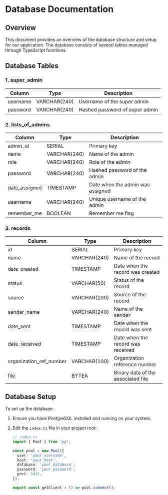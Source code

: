 # Database Documentation

## Overview

This document provides an overview of the database structure and setup for our application. The database consists of several tables managed through TypeScript functions.

## Database Tables

### 1. super_admin

| Column   | Type         | Description                    |
|----------|--------------|--------------------------------|
| username | VARCHAR(240) | Username of the super admin    |
| password | VARCHAR(240) | Hashed password of super admin |

### 2. lists_of_admins

| Column        | Type         | Description                     |
|---------------|--------------|----------------------------------|
| admin_id      | SERIAL       | Primary key                      |
| name          | VARCHAR(240) | Name of the admin                |
| role          | VARCHAR(240) | Role of the admin                |
| password      | VARCHAR(240) | Hashed password of the admin     |
| date_assigned | TIMESTAMP    | Date when the admin was assigned |
| username      | VARCHAR(240) | Unique username of the admin     |
| remember_me   | BOOLEAN      | Remember me flag                 |

### 3. records

| Column                  | Type         | Description                           |
|-------------------------|--------------|---------------------------------------|
| id                      | SERIAL       | Primary key                           |
| name                    | VARCHAR(240) | Name of the record                    |
| date_created            | TIMESTAMP    | Date when the record was created      |
| status                  | VARCHAR(50)  | Status of the record                  |
| source                  | VARCHAR(100) | Source of the record                  |
| sender_name             | VARCHAR(240) | Name of the sender                    |
| date_sent               | TIMESTAMP    | Date when the record was sent         |
| date_received           | TIMESTAMP    | Date when the record was received     |
| organization_ref_number | VARCHAR(100) | Organization reference number         |
| file                    | BYTEA        | Binary data of the associated file    |

## Database Setup

To set up the database:

1. Ensure you have PostgreSQL installed and running on your system.

2. Edit the `index.ts` file in your project root:

   ```typescript
   // index.ts
   import { Pool } from 'pg';

   const pool = new Pool({
     user: 'your_username',
     host: 'your_host',
     database: 'your_database',
     password: 'your_password',
     port: 5432,
   });

   export const getClient = () => pool.connect();

   
